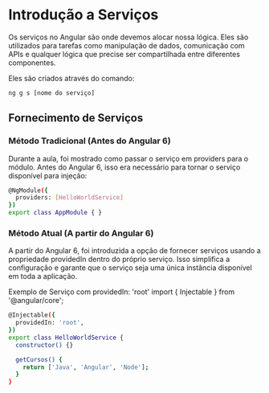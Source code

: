 # Introdução a Serviços

Os serviços no Angular são onde devemos alocar nossa lógica. Eles são utilizados para tarefas como manipulação de dados, comunicação com APIs e qualquer lógica que precise ser compartilhada entre diferentes componentes.

Eles são criados através do comando:
```sh
ng g s [nome do serviço]
```

## Fornecimento de Serviços

### Método Tradicional (Antes do Angular 6)
Durante a aula, foi mostrado como passar o serviço em providers para o módulo. Antes do Angular 6, isso era necessário para tornar o serviço disponível para injeção:
```sh
@NgModule({
  providers: [HelloWorldService]
})
export class AppModule { }
```

### Método Atual (A partir do Angular 6)
A partir do Angular 6, foi introduzida a opção de fornecer serviços usando a propriedade providedIn dentro do próprio serviço. Isso simplifica a configuração e garante que o serviço seja uma única instância disponível em toda a aplicação.

Exemplo de Serviço com providedIn: 'root'
import { Injectable } from '@angular/core';
```sh
@Injectable({
  providedIn: 'root',
})
export class HelloWorldService {
  constructor() {}

  getCursos() {
    return ['Java', 'Angular', 'Node'];
  }
}
```
